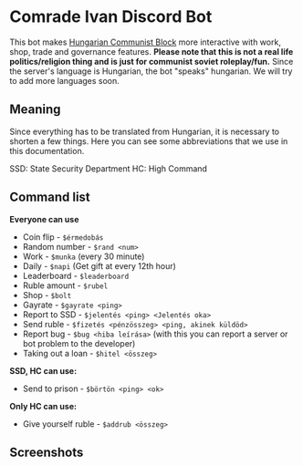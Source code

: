 # Comrade Ivan Discord Bot

This bot makes [Hungarian Communist Block](https://www.google.com) more interactive with work, shop, trade and governance features. **Please note that this is not a real life politics/religion thing and is just for communist soviet roleplay/fun.** Since the server's language is Hungarian, the bot "speaks" hungarian. We will try to add more languages soon.

## Meaning
Since everything has to be translated from Hungarian, it is necessary to shorten a few things. Here you can see some abbreviations that we use in this documentation.

SSD: State Security Department
HC: High Command

## Command list

**Everyone can use**
* Coin flip - `$érmedobás`
* Random number - `$rand <num>`
* Work - `$munka` (every 30 minute)
* Daily - `$napi` (Get gift at every 12th hour)
* Leaderboard - `$leaderboard`
* Ruble amount - `$rubel`
* Shop - `$bolt`
* Gayrate - `$gayrate <ping>`
* Report to SSD - `$jelentés <ping> <Jelentés oka>`
* Send ruble - `$fizetés <pénzösszeg> <ping, akinek küldöd>`
* Report bug - `$bug <hiba leírása>` (with this you can report a server or bot problem to the developer)
* Taking out a loan - `$hitel <összeg>`

**SSD, HC can use:**
* Send to prison - `$börtön <ping> <ok>`

**Only HC can use:**
* Give yourself ruble - `$addrub <összeg>`

## Screenshots

